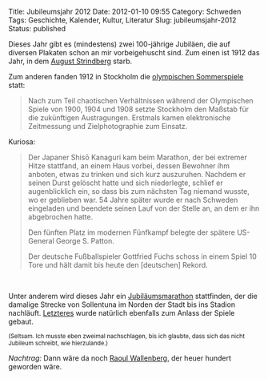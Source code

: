 Title: Jubileumsjahr 2012
Date: 2012-01-10 09:55
Category: Schweden
Tags: Geschichte, Kalender, Kultur, Literatur
Slug: jubileumsjahr-2012
Status: published

Dieses Jahr gibt es (mindestens) zwei 100-jährige Jubiläen, die auf
diversen Plakaten schon an mir vorbeigehuscht sind. Zum einen ist 1912
das Jahr, in dem [August
Strindberg](http://de.wikipedia.org/wiki/August_Strindberg) starb.

Zum anderen fanden 1912 in Stockholm die [olympischen
Sommerspiele](http://de.wikipedia.org/wiki/Olympische_Sommerspiele_1912)
statt:

> Nach zum Teil chaotischen Verhältnissen während der Olympischen Spiele
> von 1900, 1904 und 1908 setzte Stockholm den Maßstab für die
> zukünftigen Austragungen. Erstmals kamen elektronische Zeitmessung und
> Zielphotographie zum Einsatz.

Kuriosa:

> Der Japaner Shisō Kanaguri kam beim Marathon, der bei extremer Hitze
> stattfand, an einem Haus vorbei, dessen Bewohner ihm anboten, etwas zu
> trinken und sich kurz auszuruhen. Nachdem er seinen Durst gelöscht
> hatte und sich niederlegte, schlief er augenblicklich ein, so dass bis
> zum nächsten Tag niemand wusste, wo er geblieben war. 54 Jahre später
> wurde er nach Schweden eingeladen und beendete seinen Lauf von der
> Stelle an, an dem er ihn abgebrochen hatte.
>
> </p>
> Den fünften Platz im modernen Fünfkampf belegte der spätere US-General
> George S. Patton.
>
> Der deutsche Fußballspieler Gottfried Fuchs schoss in einem Spiel 10
> Tore und hält damit bis heute den [deutschen] Rekord.

 

Unter anderem wird dieses Jahr ein
[Jubiläumsmarathon](http://www.jubileumsmarathon.se) stattfinden, der
die damalige Strecke von Sollentuna im Norden der Stadt bis ins Stadion
nachläuft.
[Letzteres](http://de.wikipedia.org/wiki/Olympiastadion_Stockholm) wurde
natürlich ebenfalls zum Anlass der Spiele gebaut.

<small>(Seltsam. Ich musste eben zweimal nachschlagen, bis ich glaubte,
dass sich das nicht Jubileum schreibt, wie hierzulande.)</small>

*Nachtrag:* Dann wäre da noch [Raoul
Wallenberg](http://www.fiket.de/2009/05/25/raoul-wallenberg), der heuer
hundert geworden wäre.

